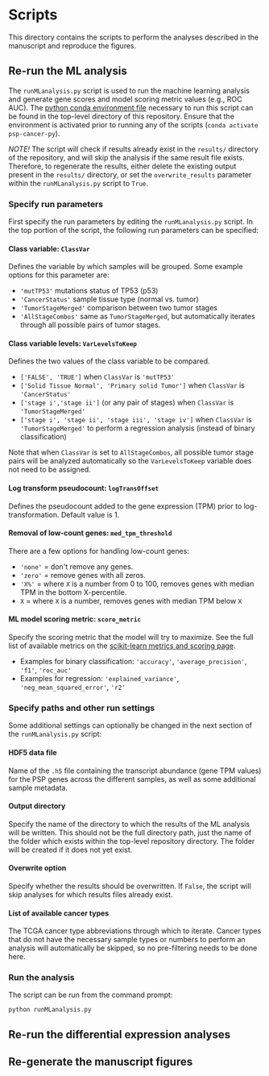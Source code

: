 # Scripts

This directory contains the scripts to perform the analyses described in the manuscript and reproduce the figures.


## Re-run the ML analysis

The `runMLanalysis.py` script is used to run the machine learning analysis and generate gene scores and model scoring metric values (e.g., ROC AUC). The [python conda environment file](../environment_python.yml) necessary to run this script can be found in the top-level directory of this repository. Ensure that the environment is activated prior to running any of the scripts (`conda activate psp-cancer-py`).

*NOTE!* The script will check if results already exist in the `results/` directory of the repository, and will skip the analysis if the same result file exists. Therefore, to regenerate the results, either delete the existing output present in the `results/` directory, or set the `overwrite_results` parameter within the `runMLanalysis.py` script to `True`.


### Specify run parameters

First specify the run parameters by editing the `runMLanalysis.py` script. In the top portion of the script, the following run parameters can be specified:


#### Class variable: `ClassVar` 

Defines the variable by which samples will be grouped. Some example options for this parameter are:
- `'mutTP53'` mutations status of TP53 (p53)
- `'CancerStatus'` sample tissue type (normal vs. tumor)
- `'TumorStageMerged'` comparison between two tumor stages
- `'AllStageCombos'` same as `TumorStageMerged`, but automatically iterates through all possible pairs of tumor stages.


#### Class variable levels: `VarLevelsToKeep`

Defines the two values of the class variable to be compared.
- `['FALSE', 'TRUE']` when `ClassVar` is `'mutTP53'`
- `['Solid Tissue Normal', 'Primary solid Tumor']` when `ClassVar` is `'CancerStatus'`
- `['stage i','stage ii']` (or any pair of stages) when `ClassVar` is `'TumorStageMerged'`
- `['stage i', 'stage ii', 'stage iii', 'stage iv']` when `ClassVar` is `'TumorStageMerged'` to perform a regression analysis (instead of binary classification)

Note that when `ClassVar` is set to `AllStageCombos`, all possible tumor stage pairs will be analyzed automatically so the `VarLevelsToKeep` variable does not need to be assigned.


#### Log transform pseudocount: `logTransOffset`

Defines the pseudocount added to the gene expression (TPM) prior to log-transformation. Default value is 1.


#### Removal of low-count genes: `med_tpm_threshold`

There are a few options for handling low-count genes:
- `'none'` = don't remove any genes.
- `'zero'` = remove genes with all zeros.
- `'X%'` = where `X` is a number from 0 to 100, removes genes with median TPM in the bottom X-percentile.
- `X` = where `X` is a number, removes genes with median TPM below `X`


#### ML model scoring metric: `score_metric`
Specify the scoring metric that the model will try to maximize. See the full list of available metrics on the [scikit-learn metrics and scoring page](https://scikit-learn.org/stable/modules/model_evaluation.html).
- Examples for binary classification: `'accuracy'`, `'average_precision'`, `'f1'`, `'roc_auc'`
- Examples for regression: `'explained_variance'`, `'neg_mean_squared_error'`, `'r2'`


### Specify paths and other run settings

Some additional settings can optionally be changed in the next section of the `runMLanalysis.py` script:

#### HDF5 data file

Name of the `.h5` file containing the transcript abundance (gene TPM values) for the PSP genes across the different samples, as well as some additional sample metadata.

#### Output directory

Specify the name of the directory to which the results of the ML analysis will be written. This should not be the full directory path, just the name of the folder which exists within the top-level repository directory. The folder will be created if it does not yet exist.

#### Overwrite option

Specify whether the results should be overwritten. If `False`, the script will skip analyses for which results files already exist.

#### List of available cancer types

The TCGA cancer type abbreviations through which to iterate. Cancer types that do not have the necessary sample types or numbers to perform an analysis will automatically be skipped, so no pre-filtering needs to be done here.


### Run the analysis

The script can be run from the command prompt:
```
python runMLanalysis.py
```

## Re-run the differential expression analyses


## Re-generate the manuscript figures






